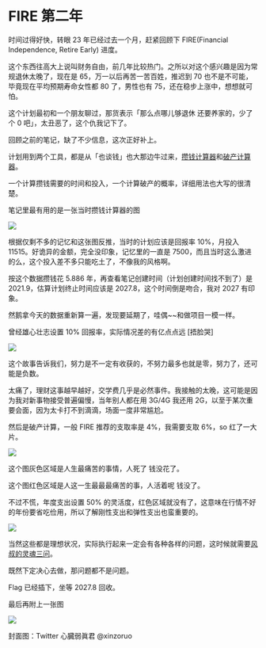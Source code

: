 # FIRE 第二年

时间过得好快，转眼 23 年已经过去一个月，赶紧回顾下 FIRE(Financial Independence, Retire Early) 进度。

这个东西往高大上说叫财务自由，前几年比较热门。之所以对这个感兴趣是因为常规退休太晚了，现在是 65，万一以后再苦一苦百姓，推迟到 70 也不是不可能，毕竟现在平均预期寿命女性都 80 了，男性也有 75，还在稳步上涨中，想想就可怕。

这个计划最初和一个朋友聊过，那货表示「那么点哪儿够退休 还要养家的，少了个 0 吧」，太丑恶了，这个仇我记下了。

回顾之前的笔记，缺了不少信息，这次正好补上。

计划用到两个工具，都是从「也谈钱」也大那边牛过来，[攒钱计算器](https://mp.weixin.qq.com/s/T7d_F4xb71gApjssqeWjcQ)和[破产计算器](https://mp.weixin.qq.com/s/gN7O30L_uezAMCFjlVDAAw)。

一个计算攒钱需要的时间和投入，一个计算破产的概率，详细用法也大写的很清楚。

笔记里最有用的是一张当时攒钱计算器的图

![](https://files.mdnice.com/user/18103/b8bf12eb-287b-4397-b6e3-5db22bff5672.png)

根据仅剩不多的记忆和这张图反推，当时的计划应该是回报率 10%，月投入 11515。好诡异的金额，完全没印象，记忆里的一直是 7500，而且当时这么激进的么，这个投入差不多只能吃土了，不像我的风格啊。

按这个数据攒钱花 5.886 年，再查看笔记创建时间（计划创建时间找不到了）是 2021.9，估算计划终止时间应该是 2027.8，这个时间倒是吻合，我对 2027 有印象。

然鹅拿今天的数据重新算一遍，发现要延期了，哇偶~~和做项目一模一样。

曾经雄心壮志设置 10% 回报率，实际情况差的有亿点点远 [捂脸哭]

![](https://files.mdnice.com/user/18103/e478af0c-b49f-496f-9827-fc833071679e.png)

这个故事告诉我们，努力是不一定有收获的，不努力最多也就是零，努力了，还可能是负数。

太痛了，理财这事越早越好，交学费几乎是必然事件。我接触的太晚，这可能是因为我对新事物接受普遍偏慢，当年别人都在用 3G/4G 我还用 2G，以至于某次重要会面，因为太卡打不到滴滴，场面一度非常尴尬。

然后是破产计算，一般 FIRE 推荐的支取率是 4%，我需要支取 6%，so 红了一大片。

![](https://files.mdnice.com/user/18103/ee905c17-de5a-4105-9d31-e4d9fdf7d49b.png)

这个图灰色区域是人生最痛苦的事情，人死了 钱没花了。

这个图红色区域是人这一生最最最痛苦的事，人活着呢 钱没了。

不过不慌，年度支出设置 50% 的灵活度，红色区域就没有了，这意味在行情不好的年份要省吃俭用，所以了解刚性支出和弹性支出也蛮重要的。

![](https://files.mdnice.com/user/18103/075d1412-bb9d-447b-8dad-da5830b08e6d.png)

当然这些都是理想状况，实际执行起来一定会有各种各样的问题，这时候就需要[风叔的灵魂三问](https://mp.weixin.qq.com/s/VlOAixs3ixCvhNvF_EYn3g)。

既然下定决心去做，那问题都不是问题。

Flag 已经插下，坐等 2027.8 回收。

最后再附上一张图

![](https://files.mdnice.com/user/18103/0a7d5373-0fd0-4308-bca5-c16fdaeb4e18.png)

封面图：Twitter 心臓弱眞君 @xinzoruo
